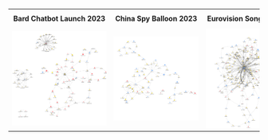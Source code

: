 <table>
  <tr>
    <th style="white-space: nowrap; padding: 10px;">Bard Chatbot Launch 2023</th>
    <th style="white-space: nowrap; padding: 10px;">China Spy Balloon 2023</th>
    <th style="white-space: nowrap; padding: 10px;">Eurovision Song Contest 2023</th>
    <th style="white-space: nowrap; padding: 10px;">Nurses Strike of 2023</th>
    <th style="white-space: nowrap; padding: 10px;">Six Nations Rugby Tournament 2023</th>
  </tr>
  <tr>
    <td><img src="images/bard.png" width="200"></td>
    <td><img src="images/ChinaSpyBalloon.png" width="200"></td>
    <td><img src="images/Eurovision.png" width="200"></td>
    <td><img src="images/NursesStrike.png" width="200"></td>
    <td><img src="images/SixNations.png" width="200"></td>
  </tr>
</table>
